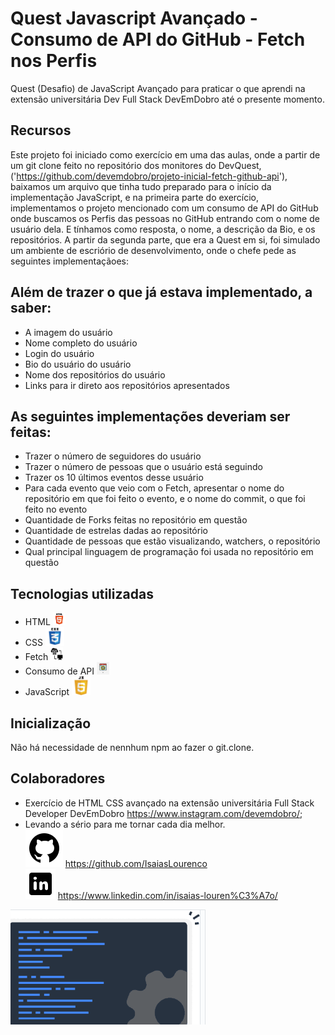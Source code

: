 # Quest Javascript Avançado - Consumo de API do GitHub - Fetch nos Perfis

Quest (Desafio) de JavaScript Avançado para praticar o que aprendi na extensão universitária Dev Full Stack DevEmDobro até o presente momento.

## Recursos

Este projeto foi iniciado como exercício em uma das aulas, onde a partir de um git clone feito no repositório dos monitores do DevQuest, ('https://github.com/devemdobro/projeto-inicial-fetch-github-api'), baixamos um arquivo que tinha tudo preparado para o início da implementação JavaScript, e na primeira parte do exercício, implementamos o projeto mencionado com um consumo de API do GitHub onde buscamos os Perfis das pessoas no GitHub entrando com o nome de usuário dela. E tínhamos como resposta, o nome, a descrição da Bio, e os repositórios.
A partir da segunda parte, que era a Quest em si, foi simulado um ambiente de escriório de desenvolvimento, onde o chefe pede as seguintes implementaçãoes:

<h2>Além de trazer o que já estava implementado, a saber:</h2>
<ul>
    <li>A imagem do usuário</li>
    <li>Nome completo do usuário</li>
    <li>Login do usuário</li>
    <li>Bio do usuário do usuário</li>
    <li>Nome dos  repositórios do usuário</li>
    <li>Links para ir direto aos repositórios apresentados</li>
</ul>

<h2>As seguintes implementações deveriam ser feitas:</h2>
<ul>
    <li>Trazer o número de seguidores do usuário</li>
    <li>Trazer o número de pessoas que o usuário está seguindo</li>
    <li>Trazer os 10 últimos eventos desse usuário</li>
    <li>Para cada evento que veio com o Fetch, apresentar o nome do repositório em que foi feito o evento, e o nome do commit, o que foi feito no evento</li>
    <li>Quantidade de Forks feitas no repositório em questão</li>
    <li>Quantidade de estrelas dadas ao repositório</li>
    <li>Quantidade de pessoas que estão visualizando, watchers, o repositório</li>
    <li>Qual principal linguagem de programação foi usada no repositório em questão</li>
</ul> 

## Tecnologias utilizadas

- HTML <img src="./src/image//download.png" alt="HTML" height="20px">
- CSS <img src="./src/image/css3-512.webp" alt="CSS" height="30px">
- Fetch <img src="./src/image/fetch.png" alt="Fetch" height="20px">
- Consumo de API <img src="./src/image/9576.png_860.png" alt="API" height="20px">
- JavaScript <img src="./src/image/JS.webp" alt="JavaScript" height="30px">

## Inicialização

Não há necessidade de nennhum npm ao fazer o git.clone.

## Colaboradores

- Exercício de HTML CSS avançado na extensão universitária Full Stack Developer DevEmDobro https://www.instagram.com/devemdobro/;
- Levando a sério para me tornar cada dia melhor.<br> 
<img src="./src/image/logotipo-do-github.png" alt="Github"> https://github.com/IsaiasLourenco<br>
<img src="./src/image/logotipo-do-linkedin.png" alt="Linkedin"> https://www.linkedin.com/in/isaias-louren%C3%A7o/

<img src="./src/image/apigithub.gif" alt="Delivering">
